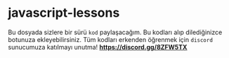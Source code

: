 # javascript-lessons

Bu dosyada sizlere bir sürü `kod` paylaşacağım. Bu kodları alıp dilediğinizce botunuza ekleyebilirsiniz. 
Tüm kodları erkenden öğrenmek için `discord` sunucumuza katılmayı unutma! **https://discord.gg/8ZFW5TX**

